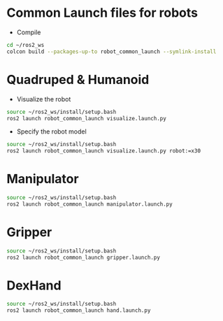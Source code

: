 # Common Launch files for robots

* Compile
```bash
cd ~/ros2_ws
colcon build --packages-up-to robot_common_launch --symlink-install
```

# Quadruped & Humanoid
* Visualize the robot
```bash
source ~/ros2_ws/install/setup.bash
ros2 launch robot_common_launch visualize.launch.py
```

* Specify the robot model
```bash
source ~/ros2_ws/install/setup.bash
ros2 launch robot_common_launch visualize.launch.py robot:=x30
```

# Manipulator
```bash
source ~/ros2_ws/install/setup.bash
ros2 launch robot_common_launch manipulator.launch.py
```

# Gripper
```bash
source ~/ros2_ws/install/setup.bash
ros2 launch robot_common_launch gripper.launch.py
```

# DexHand
```bash
source ~/ros2_ws/install/setup.bash
ros2 launch robot_common_launch hand.launch.py
```